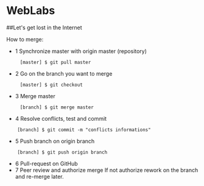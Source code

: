 # WebLabs
##Let's get lost in the Internet

How to merge:
* 1 Synchronize master with origin master (repository)
```
     [master] $ git pull master
```
* 2 Go on the branch you want to merge
```
     [master] $ git checkout
```
* 3 Merge master
```
     [branch] $ git merge master
```
* 4 Resolve conflicts, test and commit
```
    [branch] $ git commit -m "conflicts informations"
```
* 5 Push branch on origin branch
```
    [branch] $ git push origin branch
```
* 6 Pull-request on GitHub
* 7 Peer review and authorize merge
      If not authorize rework on the branch and re-merge later.
